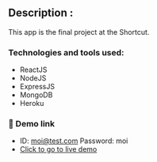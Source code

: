## Description :
   This app is the final project at the Shortcut.
   
### Technologies and tools used:
  - ReactJS
  - NodeJS
  - ExpressJS
  - MongoDB
  - Heroku

### 🚩 Demo link
  - ID: moi@test.com  Password: moi
  - [Click to go to live demo](https://fullstack-events-app.herokuapp.com/)
     
